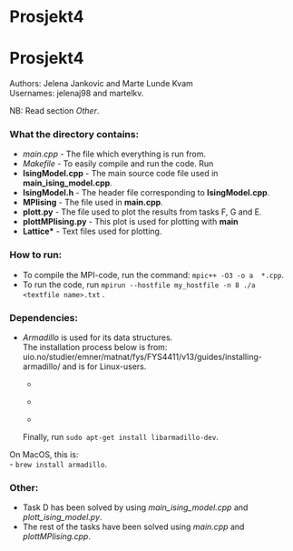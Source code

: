 # Prosjekt4

# Prosjekt4
Authors: Jelena Jankovic and Marte Lunde Kvam  
Usernames: jelenaj98 and martelkv.  

NB: Read section *Other*.  

### What the directory contains:
- *main.cpp* - The file which everything is run from.  
- *Makefile* - To easily compile and run the code. Run 
- **IsingModel.cpp** - The main source code file used in **main_ising_model.cpp**.  
- **IsingModel.h** - The header file corresponding to **IsingModel.cpp**.  
- **MPIising** - The file used in **main.cpp**.  
- **plott.py** - The file used to plot the results from tasks F, G and E.  
- **plottMPIising.py** - This plot is used for plotting with **main**
- **Lattice\*** - Text files used for plotting.   


### How to run:
- To compile the MPI-code, run the command: ```mpic++ -O3 -o a  *.cpp```.   
- To run the code, run ```mpirun --hostfile my_hostfile -n 8 ./a <textfile name>.txt``` .     


### Dependencies:
- *Armadillo* is used for its data structures.  
The installation process below is from: uio.no/studier/emner/matnat/fys/FYS4411/v13/guides/installing-armadillo/ and is for Linux-users.   
    - ```sudo apt-get install liblapack-dev
    - 
    - ```sudo apt-get install libboost-dev
    Finally, run ```sudo apt-get install libarmadillo-dev```.  
 
On MacOS, this is:  
    - ```brew install armadillo```.  


### Other:
- Task D has been solved by using *main_ising_model.cpp* and *plott_ising_model.py*.      
- The rest of the tasks have been solved using *main.cpp* and *plottMPIising.cpp*.
